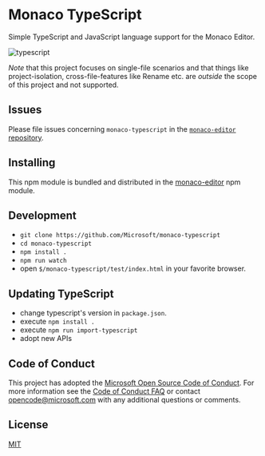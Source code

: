 # Monaco TypeScript

Simple TypeScript and JavaScript language support for the Monaco Editor.

![typescript](https://cloud.githubusercontent.com/assets/5047891/15926623/5262fe08-2e3d-11e6-9b90-1d43fda07178.gif)

*Note* that this project focuses on single-file scenarios and that things like project-isolation, cross-file-features like Rename etc. are *outside* the scope of this project and not supported.

## Issues

Please file issues concerning `monaco-typescript` in the [`monaco-editor` repository](https://github.com/Microsoft/monaco-editor/issues).

## Installing

This npm module is bundled and distributed in the [monaco-editor](https://www.npmjs.com/package/monaco-editor) npm module.


## Development

* `git clone https://github.com/Microsoft/monaco-typescript`
* `cd monaco-typescript`
* `npm install .`
* `npm run watch`
* open `$/monaco-typescript/test/index.html` in your favorite browser.

## Updating TypeScript

* change typescript's version in `package.json`.
* execute `npm install .`
* execute `npm run import-typescript`
* adopt new APIs

## Code of Conduct

This project has adopted the [Microsoft Open Source Code of Conduct](https://opensource.microsoft.com/codeofconduct/). For more information see the [Code of Conduct FAQ](https://opensource.microsoft.com/codeofconduct/faq/) or contact [opencode@microsoft.com](mailto:opencode@microsoft.com) with any additional questions or comments.


## License
[MIT](https://github.com/Microsoft/monaco-typescript/blob/master/LICENSE.md)

